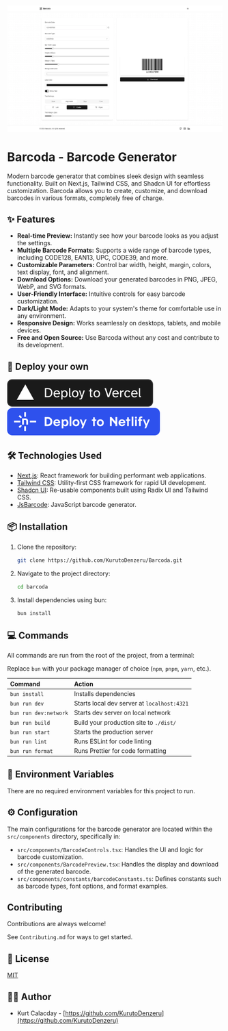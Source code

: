 ![Barcoda](/public/sitemap.webp)

# Barcoda - Barcode Generator

Modern barcode generator that combines sleek design with seamless functionality. Built on Next.js, Tailwind CSS, and Shadcn UI for effortless customization. Barcoda allows you to create, customize, and download barcodes in various formats, completely free of charge.

## ✨ Features

- **Real-time Preview:** Instantly see how your barcode looks as you adjust the settings.
- **Multiple Barcode Formats:** Supports a wide range of barcode types, including CODE128, EAN13, UPC, CODE39, and more.
- **Customizable Parameters:** Control bar width, height, margin, colors, text display, font, and alignment.
- **Download Options:** Download your generated barcodes in PNG, JPEG, WebP, and SVG formats.
- **User-Friendly Interface:** Intuitive controls for easy barcode customization.
- **Dark/Light Mode:** Adapts to your system's theme for comfortable use in any environment.
- **Responsive Design:** Works seamlessly on desktops, tablets, and mobile devices.
- **Free and Open Source:** Use Barcoda without any cost and contribute to its development.

## 🚀 Deploy your own

[![Deploy with Vercel](_deploy_vercel.svg)](https://vercel.com/new/clone?repository-url=https://github.com/KurutoDenzeru/barcoda)  [![Deploy with Netlify](_deploy_netlify.svg)](https://app.netlify.com/start/deploy?repository=https://github.com/KurutoDenzeru/barcoda)

## 🛠️ Technologies Used

- [Next.js](https://nextjs.org/): React framework for building performant web applications.
- [Tailwind CSS](https://tailwindcss.com/): Utility-first CSS framework for rapid UI development.
- [Shadcn UI](https://ui.shadcn.com/): Re-usable components built using Radix UI and Tailwind CSS.
- [JsBarcode](https://github.com/lindell/JsBarcode): JavaScript barcode generator.

## 📦 Installation

1. Clone the repository:

    ```bash
    git clone https://github.com/KurutoDenzeru/Barcoda.git
    ```

2. Navigate to the project directory:

    ```bash
    cd barcoda
    ```

3. Install dependencies using bun:

    ```bash
    bun install
    ```

## 💻 Commands

All commands are run from the root of the project, from a terminal:

Replace `bun` with your package manager of choice (`npm`, `pnpm`, `yarn`, etc.).

| Command                   | Action                                           |
| :------------------------ | :----------------------------------------------- |
| `bun install`             | Installs dependencies                            |
| `bun run dev`             | Starts local dev server at `localhost:4321`      |
| `bun run dev:network`     | Starts dev server on local network               |
| `bun run build`           | Build your production site to `./dist/`          |
| `bun run start`           | Starts the production server                       |
| `bun run lint`            | Runs ESLint for code linting                     |
| `bun run format`          | Runs Prettier for code formatting                 |

## 📝 Environment Variables

There are no required environment variables for this project to run.

## ⚙️ Configuration

The main configurations for the barcode generator are located within the `src/components` directory, specifically in:

- `src/components/BarcodeControls.tsx`:  Handles the UI and logic for barcode customization.
- `src/components/BarcodePreview.tsx`:  Handles the display and download of the generated barcode.
- `src/components/constants/barcodeConstants.ts`: Defines constants such as barcode types, font options, and format examples.

## Contributing

Contributions are always welcome!

See `Contributing.md` for ways to get started.

<!-- Please adhere to this project's `Code of Conduct`. -->

## 📄 License

[MIT](LICENSE)

## 👨‍💻 Author

- Kurt Calacday - [https://github.com/KurutoDenzeru](https://github.com/KurutoDenzeru)

